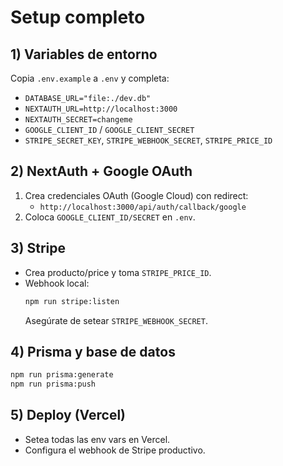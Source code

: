 # Setup completo

## 1) Variables de entorno
Copia `.env.example` a `.env` y completa:
- `DATABASE_URL="file:./dev.db"`
- `NEXTAUTH_URL=http://localhost:3000`
- `NEXTAUTH_SECRET=changeme`
- `GOOGLE_CLIENT_ID` / `GOOGLE_CLIENT_SECRET`
- `STRIPE_SECRET_KEY`, `STRIPE_WEBHOOK_SECRET`, `STRIPE_PRICE_ID`

## 2) NextAuth + Google OAuth
1. Crea credenciales OAuth (Google Cloud) con redirect:
   - `http://localhost:3000/api/auth/callback/google`
2. Coloca `GOOGLE_CLIENT_ID/SECRET` en `.env`.

## 3) Stripe
- Crea producto/price y toma `STRIPE_PRICE_ID`.
- Webhook local:
  ```bash
  npm run stripe:listen
  ```
  Asegúrate de setear `STRIPE_WEBHOOK_SECRET`.

## 4) Prisma y base de datos
```bash
npm run prisma:generate
npm run prisma:push
```

## 5) Deploy (Vercel)
- Setea todas las env vars en Vercel.
- Configura el webhook de Stripe productivo.
